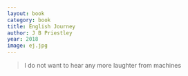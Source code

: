 ```yaml
---
layout: book
category: book
title: English Journey
author: J B Priestley
year: 2018
image: ej.jpg
---
```

> I do not want to hear any more laughter from machines
